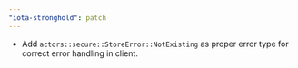 ```yaml
---
"iota-stronghold": patch
---
```


- Add `actors::secure::StoreError::NotExisting` as proper error type for correct error handling in client.